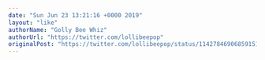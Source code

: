 ```yaml
---
date: "Sun Jun 23 13:21:16 +0000 2019"
layout: "like"
authorName: "Golly Bee Whiz"
authorUrl: "https://twitter.com/lollibeepop"
originalPost: "https://twitter.com/lollibeepop/status/1142784690685915137"
---
```

